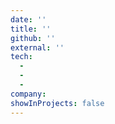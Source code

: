 ```yaml
---
date: ''
title: ''
github: ''
external: ''
tech:
  -
  -
  -
company:
showInProjects: false
---
```

